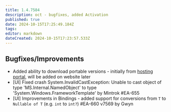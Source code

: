 ```yaml
---
title: 1.4.7584
description: oct - bugfixes, added Activation 
published: true
date: 2024-10-15T17:25:49.184Z
tags: 
editor: markdown
dateCreated: 2024-10-15T17:23:57.533Z
---
```


## Bugfixes/Improvements
- Added ability to download portable versions - initially from [hosting portal](https://files.eyeauras.net/eyeauras/alpha/), will be added on website later
- [UI] Fixed crash System.InvalidCastException: Unable to cast object of type 'MS.Internal.NamedObject' to type 'System.Windows.FrameworkTemplate' by Mintrok #EA-655 
- [UI] Improvements in Bindings - added support for conversions from `T` to `Nullable of T` (e.g. `int` to `int?`) #EA-660 v7569 by Gwyn
